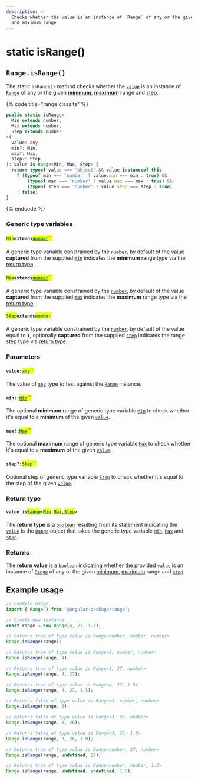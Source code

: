 ```yaml
---
description: >-
  Checks whether the value is an instance of `Range` of any or the given minimum
  and maximum range
---
```


# static isRange()

## `Range.isRange()`

The static `isRange()` method checks whether the [`value`](static-isrange.md#value-any) is an instance of [`Range`](broken-reference) of any or the given [**minimum**](static-isrange.md#min-min), [**maximum**](static-isrange.md#max-max) range and [step](static-isrange.md#step-step).

{% code title="range.class.ts" %}
```typescript
public static isRange<
  Min extends number,
  Max extends number,
  Step extends number
>(
  value: any,
  min?: Min,
  max?: Max,
  step?: Step
): value is Range<Min, Max, Step> {
  return typeof value === 'object' && value instanceof this
    ? (typeof min === 'number' ? value.min === min : true) &&
        (typeof max === 'number' ? value.max === max : true) &&
        (typeof step === 'number' ? value.step === step : true)
    : false;
}
```
{% endcode %}

### Generic type variables

#### <mark style="color:green;">`Min`</mark>`extends`[<mark style="color:green;">`number`</mark>](https://www.typescriptlang.org/docs/handbook/basic-types.html#number)<mark style="color:green;">``</mark>

A generic type variable constrained by the [`number`](https://www.typescriptlang.org/docs/handbook/basic-types.html#number), by default of the value **captured** from the supplied [`min`](static-isrange.md#min-min) indicates the **minimum** range type via the [return type](static-isrange.md#return-type).

#### <mark style="color:green;">`Max`</mark>`extends`[<mark style="color:green;">`number`</mark>](https://www.typescriptlang.org/docs/handbook/basic-types.html#number)<mark style="color:green;">``</mark>

A generic type variable constrained by the [`number`](https://www.typescriptlang.org/docs/handbook/basic-types.html#number), by default of the value **captured** from the supplied [`max`](static-isrange.md#max-max) indicates the **maximum** range type via the [return type](static-isrange.md#return-type).

#### <mark style="color:green;">`Step`</mark>`extends`[<mark style="color:green;">`number`</mark>](https://www.typescriptlang.org/docs/handbook/basic-types.html#number)

A generic type variable constrained by the [`number`](https://www.typescriptlang.org/docs/handbook/basic-types.html#number), by default of the value equal to **`1`**, optionally **captured** from the supplied [`step`](static-isrange.md#step-step) indicates the range step type via [return type](static-isrange.md#return-type).

### Parameters

#### `value:`[<mark style="color:green;">`any`</mark>](https://www.typescriptlang.org/docs/handbook/basic-types.html#any)<mark style="color:green;">``</mark>

The value of [`any`](https://www.typescriptlang.org/docs/handbook/basic-types.html#any) type to test against the [`Range`](broken-reference) instance.

#### `min?:`[<mark style="color:green;">`Min`</mark>](static-isrange.md#minextendsnumber)<mark style="color:green;">``</mark>

The optional **minimum** range of generic type variable [`Min`](static-isrange.md#minextendsnumber) to check whether it's equal to a **minimum** of the given [`value`](static-isrange.md#value-any).

#### `max?:`[<mark style="color:green;">`Max`</mark>](static-isrange.md#minextendsnumber-1)<mark style="color:green;">``</mark>

The optional **maximum** range of generic type variable [`Max`](static-isrange.md#maxextendsnumber) to check whether it's equal to a **maximum** of the given [`value`](static-isrange.md#value-any).

#### `step?:`[<mark style="color:green;">`Step`</mark>](static-isrange.md#stepextendsnumber-1)<mark style="color:green;">``</mark>

Optional step of generic type variable [`Step`](static-isrange.md#step-extends-number-1) to check whether it's equal to the step of the given [`value`](static-isrange.md#value-any).

### Return type

#### `value is`[<mark style="color:green;">`Range`</mark>](broken-reference)`<`[<mark style="color:green;">`Min`</mark>](static-isrange.md#minextendsnumber)`,`[<mark style="color:green;">`Max`</mark>](static-isrange.md#max-max)`,`[<mark style="color:green;">`Step`</mark>](static-isrange.md#step-extends-number-1)`>`

The **return type** is a [`boolean`](https://www.typescriptlang.org/docs/handbook/basic-types.html#boolean) resulting from its statement indicating the [`value`](static-isrange.md#value-any) is the [`Range`](broken-reference) object that takes the generic type variable [`Min`](static-isrange.md#minextendsnumber), [`Max`](static-isrange.md#maxextendsnumber) and [`Step`](static-isrange.md#step-extends-number-1).

### Returns

The **return value** is a [`boolean`](https://developer.mozilla.org/en-US/docs/Web/JavaScript/Reference/Global\_Objects/Boolean) indicating whether the provided [`value`](static-isrange.md#value-any) is an instance of [`Range`](broken-reference) of any or the given [minimum](static-isrange.md#min-min), [maximum](static-isrange.md#max-max) range and [`step`](static-isrange.md#step-extends-number-1).

## Example usage

```typescript
// Example usage.
import { Range } from '@angular-package/range';

// Create new instance.
const range = new Range(4, 27, 1.5);

// Returns true of type value is Range<number, number, number>
Range.isRange(range);

// Returns true of type value is Range<4, number, number>
Range.isRange(range, 4);

// Returns true of type value is Range<4, 27, number>
Range.isRange(range, 4, 27);

// Returns true of type value is Range<4, 27, 1.5>
Range.isRange(range, 4, 27, 1.5);

// Returns false of type value is Range<3, number, number>
Range.isRange(range, 3);

// Returns false of type value is Range<3, 26, number>
Range.isRange(range, 3, 26);

// Returns false of type value is Range<3, 26, 1.0>
Range.isRange(range, 3, 26, 1.0);

// Returns true of type value is Range<number, 27, number>
Range.isRange(range, undefined, 27);

// Returns true of type value is Range<number, number, 1.5>
Range.isRange(range, undefined, undefined, 1.5);
```
